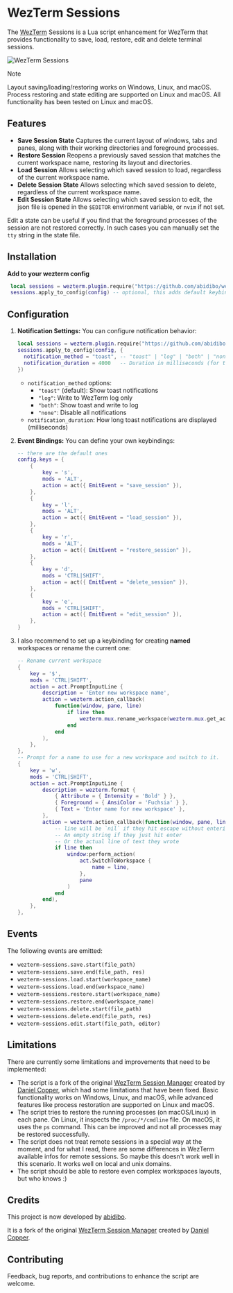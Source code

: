 # WezTerm Sessions

The [WezTerm](https://wezfurlong.org/wezterm/) Sessions is a Lua script enhancement for WezTerm that provides functionality to save, load, restore, edit and delete terminal sessions.

![WezTerm Sessions](./screen.gif)

> [!NOTE]
> Layout saving/loading/restoring works on Windows, Linux, and macOS. Process restoring and state editing are supported on Linux and macOS. All functionality has been tested on Linux and macOS.

## Features

- **Save Session State** Captures the current layout of windows, tabs and panes,
  along with their working directories and foreground processes.
- **Restore Session** Reopens a previously saved session that matches the
  current workspace name, restoring its layout and directories.
- **Load Session** Allows selecting which saved session to
  load, regardless of the current workspace name.
- **Delete Session State** Allows selecting which saved session to
  delete, regardless of the current workspace name.
- **Edit Session State** Allows selecting which saved session to
  edit, the json file is opened in the `$EDITOR` environment variable, or `nvim` if not set.

Edit a state can be useful if you find that the foreground processes of the session are not restored correctly.
In such cases you can manually set the `tty` string in the state file.

## Installation

**Add to your wezterm config**

```lua
 local sessions = wezterm.plugin.require("https://github.com/abidibo/wezterm-sessions")
 sessions.apply_to_config(config) -- optional, this adds default keybindings
```

## Configuration

1. **Notification Settings:** You can configure notification behavior:

   ```lua
   local sessions = wezterm.plugin.require("https://github.com/abidibo/wezterm-sessions")
   sessions.apply_to_config(config, {
     notification_method = "toast", -- "toast" | "log" | "both" | "none"
     notification_duration = 4000   -- Duration in milliseconds (for toast notifications)
   })
   ```

   - `notification_method` options:
     - `"toast"` (default): Show toast notifications
     - `"log"`: Write to WezTerm log only
     - `"both"`: Show toast and write to log
     - `"none"`: Disable all notifications
   - `notification_duration`: How long toast notifications are displayed (milliseconds)

2. **Event Bindings:** You can define your own keybindings:

   ```lua
   -- there are the default ones
   config.keys = {
       {
           key = 's',
           mods = 'ALT',
           action = act({ EmitEvent = "save_session" }),
       },
       {
           key = 'l',
           mods = 'ALT',
           action = act({ EmitEvent = "load_session" }),
       },
       {
           key = 'r',
           mods = 'ALT',
           action = act({ EmitEvent = "restore_session" }),
       },
       {
           key = 'd',
           mods = 'CTRL|SHIFT',
           action = act({ EmitEvent = "delete_session" }),
       },
       {
           key = 'e',
           mods = 'CTRL|SHIFT',
           action = act({ EmitEvent = "edit_session" }),
       },
   }
   ```

3. I also recommend to set up a keybinding for creating **named** workspaces or rename the current one:

   ```lua
   -- Rename current workspace
   {
       key = '$',
       mods = 'CTRL|SHIFT',
       action = act.PromptInputLine {
           description = 'Enter new workspace name',
           action = wezterm.action_callback(
               function(window, pane, line)
                   if line then
                       wezterm.mux.rename_workspace(wezterm.mux.get_active_workspace(), line)
                   end
               end
           ),
       },
   },
   -- Prompt for a name to use for a new workspace and switch to it.
   {
       key = 'w',
       mods = 'CTRL|SHIFT',
       action = act.PromptInputLine {
           description = wezterm.format {
               { Attribute = { Intensity = 'Bold' } },
               { Foreground = { AnsiColor = 'Fuchsia' } },
               { Text = 'Enter name for new workspace' },
           },
           action = wezterm.action_callback(function(window, pane, line)
               -- line will be `nil` if they hit escape without entering anything
               -- An empty string if they just hit enter
               -- Or the actual line of text they wrote
               if line then
                   window:perform_action(
                       act.SwitchToWorkspace {
                           name = line,
                       },
                       pane
                   )
               end
           end),
       },
   },
   ```

## Events

The following events are emitted:

- `wezterm-sessions.save.start(file_path)`
- `wezterm-sessions.save.end(file_path, res)`
- `wezterm-sessions.load.start(workspace_name)`
- `wezterm-sessions.load.end(workspace_name)`
- `wezterm-sessions.restore.start(workspace_name)`
- `wezterm-sessions.restore.end(workspace_name)`
- `wezterm-sessions.delete.start(file_path)`
- `wezterm-sessions.delete.end(file_path, res)`
- `wezterm-sessions.edit.start(file_path, editor)`

## Limitations

There are currently some limitations and improvements that need to be implemented:

- The script is a fork of the original [WezTerm Session Manager](https://github.com/danielcopper/wezterm-session-manager) created by [Daniel Copper](https://github.com/danielcopper),
  which had some limitations that have been fixed. Basic functionality works on Windows, Linux, and macOS, while advanced features like process restoration are supported on Linux and macOS.
- The script tries to restore the running processes (on macOS/Linux) in each pane. On Linux, it inspects the `/proc/*/cmdline` file. On macOS, it uses the `ps` command. This can be improved and not all processes may be restored successfully.
- The script does not treat remote sessions in a special way at the moment, and for what I read, there are some differences in WezTerm available infos for remote sessions. So maybe this doesn't work well in this scenario. It works well on local and unix domains.
- The script should be able to restore even complex workspaces layouts, but who knows :)

## Credits

This project is now developed by [abidibo](https://github.com/abidibo).

It is a fork of the original [WezTerm Session Manager](https://github.com/danielcopper/wezterm-session-manager) created by [Daniel Copper](https://github.com/danielcopper).

## Contributing

Feedback, bug reports, and contributions to enhance the script are welcome.
